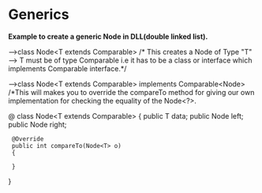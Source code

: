 # Generics

**Example to create a generic Node in DLL(double linked list).**


-->class Node<T extends Comparable<T>>   /* This creates a Node of Type  "T" --> T must be of type
  Comparable i.e it has to be a class or interface which implements Comparable interface.*/
  
-->class Node<T extends Comparable<T>> implements Comparable<Node<T>> /*This will makes you to override the compareTo method for giving our own implementation for checking the equality of the Node<?>.
 
  @
  class Node<T extends Comparable<T>>
  {
     public T data;
     public Node<T> left;
     public Node<T> right;
  
     @Override
     public int compareTo(Node<T> o)
     {
     
     }
  
  
  
   }


